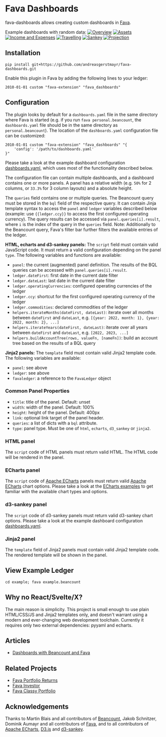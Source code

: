 # Fava Dashboards
fava-dashboards allows creating custom dashboards in [Fava](https://github.com/beancount/fava).

Example dashboards with random data:
[![Overview](frontend/tests/e2e/__image_snapshots__/dashboard_overview.png)](frontend/tests/e2e/__image_snapshots__/dashboard_overview.png)
[![Assets](frontend/tests/e2e/__image_snapshots__/dashboard_assets.png)](frontend/tests/e2e/__image_snapshots__/dashboard_assets.png)
[![Income and Expenses](frontend/tests/e2e/__image_snapshots__/dashboard_income_and_expenses.png)](frontend/tests/e2e/__image_snapshots__/dashboard_income_and_expenses.png)
[![Travelling](frontend/tests/e2e/__image_snapshots__/dashboard_travelling.png)](frontend/tests/e2e/__image_snapshots__/dashboard_travelling.png)
[![Sankey](frontend/tests/e2e/__image_snapshots__/dashboard_sankey.png)](frontend/tests/e2e/__image_snapshots__/dashboard_sankey.png)
[![Projection](frontend/tests/e2e/__image_snapshots__/dashboard_projection.png)](frontend/tests/e2e/__image_snapshots__/dashboard_projection.png)

## Installation
```
pip install git+https://github.com/andreasgerstmayr/fava-dashboards.git
```

Enable this plugin in Fava by adding the following lines to your ledger:
```
2010-01-01 custom "fava-extension" "fava_dashboards"
```

## Configuration
The plugin looks by default for a `dashboards.yaml` file in the same directory where Fava is started (e.g. if you run `fava personal.beancount`, the `dashboards.yaml` file should be in the same directory as `personal.beancount`).
The location of the `dashboards.yaml` configuration file can be customized:
```
2010-01-01 custom "fava-extension" "fava_dashboards" "{
    'config': '/path/to/dashboards.yaml'
}"
```

Please take a look at the example dashboard configuration [dashboards.yaml](example/dashboards.yaml), which uses most of the functionality described below.

The configuration file can contain multiple dashboards, and a dashboard contains one or more panels.
A panel has a relative width (e.g. `50%` for 2 columns, or `33.3%` for 3 column layouts) and a absolute height.

The `queries` field contains one or multiple queries.
The Beancount query must be stored in the `bql` field of the respective query.
It can contain Jinja template syntax to access the `panel` and `ledger` variables described below (example: use `{{ledger.ccy}}` to access the first configured operating currency).
The query results can be accessed via `panel.queries[i].result`, where `i` is the index of the query in the `queries` field.
Note: Additionally to the Beancount query, Fava's filter bar further filters the available entries of the ledger.

**HTML, echarts and d3-sankey panels:**
The `script` field must contain valid JavaScript code.
It must return a valid configuration depending on the panel `type`.
The following variables and functions are available:
* `panel`: the current (augmented) panel definition. The results of the BQL queries can be accessed with `panel.queries[i].result`.
* `ledger.dateFirst`: first date in the current date filter
* `ledger.dateLast`: last date in the current date filter
* `ledger.operatingCurrencies`: configured operating currencies of the ledger
* `ledger.ccy`: shortcut for the first configured operating currency of the ledger
* `ledger.commodities`: declared commodities of the ledger
* `helpers.iterateMonths(dateFirst, dateLast)`: iterate over all months between `dateFirst` and `dateLast`, e.g. `[{year: 2022, month: 1}, {year: 2022, month: 2}, ...]`
* `helpers.iterateYears(dateFirst, dateLast)`: iterate over all years between `dateFirst` and `dateLast`, e.g. `[2022, 2023, ...]`
* `helpers.buildAccountTree(rows, valueFn, [nameFn])`: build an account tree based on the results of a BQL query

**Jinja2 panels:**
The `template` field must contain valid Jinja2 template code.
The following variables are available:
* `panel`: see above
* `ledger`: see above
* `favaledger`: a reference to the `FavaLedger` object

### Common Panel Properties
* `title`: title of the panel. Default: unset
* `width`: width of the panel. Default: 100%
* `height`: height of the panel. Default: 400px
* `link`: optional link target of the panel header.
* `queries`: a list of dicts with a `bql` attribute.
* `type`: panel type. Must be one of `html`, `echarts`, `d3_sankey` or `jinja2`.

### HTML panel
The `script` code of HTML panels must return valid HTML.
The HTML code will be rendered in the panel.

### ECharts panel
The `script` code of [Apache ECharts](https://echarts.apache.org) panels must return valid [Apache ECharts](https://echarts.apache.org) chart options.
Please take a look at the [ECharts examples](https://echarts.apache.org/examples) to get familiar with the available chart types and options.

### d3-sankey panel
The `script` code of d3-sankey panels must return valid d3-sankey chart options.
Please take a look at the example dashboard configuration [dashboards.yaml](example/dashboards.yaml).

### Jinja2 panel
The `template` field of Jinja2 panels must contain valid Jinja2 template code.
The rendered template will be shown in the panel.

## View Example Ledger
`cd example; fava example.beancount`

## Why no React/Svelte/X?
The main reason is simplicity.
This project is small enough to use plain HTML/CSS/JS and Jinja2 templates only, and doesn't warrant using a modern and ever-changing web development toolchain.
Currently it requires only two external dependencies: pyyaml and echarts.

## Articles
* [Dashboards with Beancount and Fava](https://www.andreasgerstmayr.at/2023/03/12/dashboards-with-beancount-and-fava.html)

## Related Projects
* [Fava Portfolio Returns](https://github.com/andreasgerstmayr/fava-portfolio-returns)
* [Fava Investor](https://github.com/redstreet/fava_investor)
* [Fava Classy Portfolio](https://github.com/seltzered/fava-classy-portfolio)

## Acknowledgements
Thanks to Martin Blais and all contributors of [Beancount](https://github.com/beancount/beancount),
Jakob Schnitzer, Dominik Aumayr and all contributors of [Fava](https://github.com/beancount/fava),
and to all contributors of [Apache ECharts](https://echarts.apache.org), [D3.js](https://d3js.org) and [d3-sankey](https://github.com/d3/d3-sankey).
